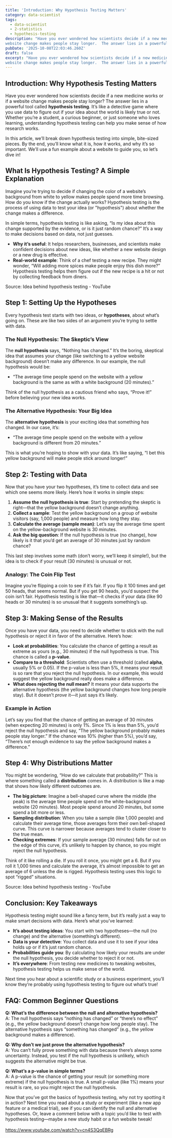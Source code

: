 ```yaml
---
title: 'Introduction: Why Hypothesis Testing Matters'
category: data-scientist
tags:
  - data-scientist
  - 2-statistics
  - hypothesis-testing
description: "Have you ever wondered how scientists decide if a new medicine works or if a
website change makes people stay longer.  The answer lies in a powerful t..."
pubDate: '2025-10-08T22:03:46.260Z'
draft: false
excerpt: "Have you ever wondered how scientists decide if a new medicine works or if a
website change makes people stay longer.  The answer lies in a powerful t..."
---
```



## Introduction: Why Hypothesis Testing Matters

Have you ever wondered how scientists decide if a new medicine works or if a website change makes people stay longer? The answer lies in a powerful tool called **hypothesis testing**. It’s like a detective game where you use data to figure out if your idea about the world is likely true or not. Whether you’re a student, a curious beginner, or just someone who loves learning, understanding hypothesis testing can help you make sense of how research works.

In this article, we’ll break down hypothesis testing into simple, bite-sized pieces. By the end, you’ll know what it is, how it works, and why it’s so important. We’ll use a fun example about a website to guide you, so let’s dive in!

## What Is Hypothesis Testing? A Simple Explanation

Imagine you’re trying to decide if changing the color of a website’s background from white to yellow makes people spend more time browsing. How do you know if the change actually works? Hypothesis testing is the process of using data to test your idea (or "hypothesis") about whether the change makes a difference.

In simple terms, hypothesis testing is like asking, “Is my idea about this change supported by the evidence, or is it just random chance?” It’s a way to make decisions based on data, not just guesses.

- **Why it’s useful**: It helps researchers, businesses, and scientists make confident decisions about new ideas, like whether a new website design or a new drug is effective.
- **Real-world example**: Think of a chef testing a new recipe. They might wonder, “Will adding more spices make people enjoy this dish more?” Hypothesis testing helps them figure out if the new recipe is a hit or not by collecting feedback from diners.

Source: Idea behind hypothesis testing - YouTube

## Step 1: Setting Up the Hypotheses

Every hypothesis test starts with two ideas, or **hypotheses**, about what’s going on. These are like two sides of an argument you’re trying to settle with data.

### The Null Hypothesis: The Skeptic’s View

The **null hypothesis** says, “Nothing has changed.” It’s the boring, skeptical idea that assumes your change (like switching to a yellow website background) doesn’t make any difference. In our example, the null hypothesis would be:

- “The average time people spend on the website with a yellow background is the same as with a white background (20 minutes).”

Think of the null hypothesis as a cautious friend who says, “Prove it!” before believing your new idea works.

### The Alternative Hypothesis: Your Big Idea

The **alternative hypothesis** is your exciting idea that something *has* changed. In our case, it’s:

- “The average time people spend on the website with a yellow background is different from 20 minutes.”

This is what you’re hoping to show with your data. It’s like saying, “I bet this yellow background will make people stick around longer!”

## Step 2: Testing with Data

Now that you have your two hypotheses, it’s time to collect data and see which one seems more likely. Here’s how it works in simple steps:

1. **Assume the null hypothesis is true**: Start by pretending the skeptic is right—that the yellow background doesn’t change anything.
2. **Collect a sample**: Test the yellow background on a group of website visitors (say, 1,000 people) and measure how long they stay.
3. **Calculate the average (sample mean)**: Let’s say the average time spent on the yellow-background website is 30 minutes.
4. **Ask the big question**: If the null hypothesis is true (no change), how likely is it that you’d get an average of 30 minutes just by random chance?

This last step involves some math (don’t worry, we’ll keep it simple!), but the idea is to check if your result (30 minutes) is unusual or not.

### Analogy: The Coin Flip Test

Imagine you’re flipping a coin to see if it’s fair. If you flip it 100 times and get 50 heads, that seems normal. But if you get 90 heads, you’d suspect the coin isn’t fair. Hypothesis testing is like that—it checks if your data (like 90 heads or 30 minutes) is so unusual that it suggests something’s up.

## Step 3: Making Sense of the Results

Once you have your data, you need to decide whether to stick with the null hypothesis or reject it in favor of the alternative. Here’s how:

- **Look at probabilities**: You calculate the chance of getting a result as extreme as yours (e.g., 30 minutes) if the null hypothesis is true. This chance is called a **p-value**.
- **Compare to a threshold**: Scientists often use a threshold (called **alpha**, usually 5% or 0.05). If the p-value is less than 5%, it means your result is so rare that you reject the null hypothesis. In our example, this would suggest the yellow background really does make a difference.
- **What does rejecting the null mean?** It means your data supports the alternative hypothesis (the yellow background changes how long people stay). But it doesn’t *prove* it—it just says it’s likely.

### Example in Action

Let’s say you find that the chance of getting an average of 30 minutes (when expecting 20 minutes) is only 1%. Since 1% is less than 5%, you’d reject the null hypothesis and say, “The yellow background probably makes people stay longer.” If the chance was 10% (higher than 5%), you’d say, “There’s not enough evidence to say the yellow background makes a difference.”

## Step 4: Why Distributions Matter

You might be wondering, “How do we calculate that probability?” This is where something called a **distribution** comes in. A distribution is like a map that shows how likely different outcomes are.

- **The big picture**: Imagine a bell-shaped curve where the middle (the peak) is the average time people spend on the white-background website (20 minutes). Most people spend around 20 minutes, but some spend a bit more or less.
- **Sampling distribution**: When you take a sample (like 1,000 people) and calculate their average time, those averages form their own bell-shaped curve. This curve is narrower because averages tend to cluster closer to the true mean.
- **Checking extremes**: If your sample average (30 minutes) falls far out on the edge of this curve, it’s unlikely to happen by chance, so you might reject the null hypothesis.

Think of it like rolling a die. If you roll it once, you might get a 6. But if you roll it 1,000 times and calculate the average, it’s almost impossible to get an average of 6 unless the die is rigged. Hypothesis testing uses this logic to spot “rigged” situations.

Source: Idea behind hypothesis testing - YouTube

## Conclusion: Key Takeaways

Hypothesis testing might sound like a fancy term, but it’s really just a way to make smart decisions with data. Here’s what you’ve learned:

- **It’s about testing ideas**: You start with two hypotheses—the null (no change) and the alternative (something’s different).
- **Data is your detective**: You collect data and use it to see if your idea holds up or if it’s just random chance.
- **Probabilities guide you**: By calculating how likely your results are under the null hypothesis, you decide whether to reject it or not.
- **It’s everywhere**: From testing new medicines to tweaking websites, hypothesis testing helps us make sense of the world.

Next time you hear about a scientific study or a business experiment, you’ll know they’re probably using hypothesis testing to figure out what’s true!

## FAQ: Common Beginner Questions

**Q: What’s the difference between the null and alternative hypothesis?**\
A: The null hypothesis says “nothing has changed” or “there’s no effect” (e.g., the yellow background doesn’t change how long people stay). The alternative hypothesis says “something has changed” (e.g., the yellow background makes a difference).

**Q: Why don’t we just prove the alternative hypothesis?**\
A: You can’t fully prove something with data because there’s always some uncertainty. Instead, you test if the null hypothesis is unlikely, which suggests the alternative might be true.

**Q: What’s a p-value in simple terms?**\
A: A p-value is the chance of getting your result (or something more extreme) if the null hypothesis is true. A small p-value (like 1%) means your result is rare, so you might reject the null hypothesis.

Now that you’ve got the basics of hypothesis testing, why not try spotting it in action? Next time you read about a study or experiment (like a new app feature or a medical trial), see if you can identify the null and alternative hypotheses. Or, leave a comment below with a topic you’d like to test with hypothesis testing—maybe a new study habit or a fun website tweak!\
\
https://www.youtube.com/watch?v=cn4S3QqEBRg
